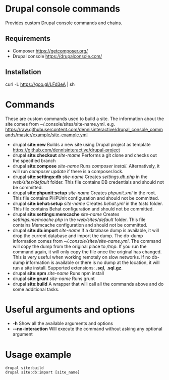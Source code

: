 # Drupal console commands

Provides custom Drupal console commands and chains. 

## Requirements
- Composer https://getcomposer.org/
- Drupal console https://drupalconsole.com/

## Installation

curl -L https://goo.gl/LFd3eA | sh

# Commands
These are custom commands used to build a site. The information about the site comes from ~/.console/sites/site-name.yml.
e.g. https://raw.githubusercontent.com/dennisinteractive/drupal_console_commands/master/example/site-example.yml

- drupal **site:new**
	Builds a new site using Drupal project as template https://github.com/dennisinteractive/drupal-project
- drupal **site:checkout** *site-mame*
	Performs a git clone and checks out the specified branch
- drupal **site:compose** *site-name*
	Runs *composer install*. Alternatively, it will run *composer update* if there is a composer.lock.
- drupal **site:settings:db** *site-name*
	Creates *settings.db.php* in the *web/sites/default* folder. This file contains DB credentials and should not be committed.
- drupal **site:phpunit:setup** *site-name*
	Creates *phpunit.xml* in the root. This file contains PHPUnit configuration and should not be committed.
- drupal **site:behat:setup** *site-name*
	Creates *behat.yml* in the *tests* folder. This file contains Behat configuration and should not be committed.
- drupal **site:settings:memcache** *site-name*
	Creates *settings.memcache.php* in the *web/sites/default* folder. This file contains Memcache configuration and should not be committed.
- drupal **site:db:import** *site-name*
	If a database dump is available, it will drop the current database and import the dump. The db-dump information comes from *~/.console/sites/site-name.yml*.
	The command will copy the dump from the original place to */tmp*. If you run the command again, it will only copy the file once the original has changed. This is very useful when working remotely on slow networks.
	If no db-dump information is available or there is no dump at the location, it will run a site install.
	Supported extensions: **.sql**, **.sql.gz**.
- drupal **site:npm** *site-name*
	Runs npm install
- drupal **site:grunt** *site-name*
	Runs grunt
- drupal **site:build**
	A wrapper that will call all the commands above and do some additional tasks.


# Useful arguments and options
- **-h** Show all the available arguments and options
- **--no-interaction** Will execute the command without asking any optional argument

# Usage example
```
drupal site:build
drupal site:db:import [site_name]
```
